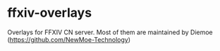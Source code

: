 # ffxiv-overlays
Overlays for FFXIV CN server. 
Most of them are maintained by Diemoe (https://github.com/NewMoe-Technology)
